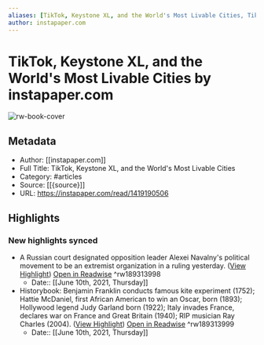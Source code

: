 ```yaml
---
aliases: [TikTok, Keystone XL, and the World's Most Livable Cities, TikTok, Keystone XL, and the World's Most Livable Cities]
author: instapaper.com
---
```

# TikTok, Keystone XL, and the World's Most Livable Cities by instapaper.com

![rw-book-cover](https://readwise-assets.s3.amazonaws.com/static/images/article3.5c705a01b476.png)

## Metadata
- Author: [[instapaper.com]]
- Full Title: TikTok, Keystone XL, and the World's Most Livable Cities
- Category: #articles
- Source: [[{source}]]
- URL: https://instapaper.com/read/1419190506

## Highlights
### New highlights synced
- A Russian court designated opposition leader Alexei Navalny's political movement to be an extremist organization in a ruling yesterday. ([View Highlight](https://instapaper.com/read/1419190506/16635158)) [Open in Readwise](https://readwise.io/open/189313998) ^rw189313998
    - Date:: [[June 10th, 2021, Thursday]]
- Historybook: Benjamin Franklin conducts famous kite experiment (1752); Hattie McDaniel, first African American to win an Oscar, born (1893); Hollywood legend Judy Garland born (1922); Italy invades France, declares war on France and Great Britain (1940); RIP musician Ray Charles (2004). ([View Highlight](https://instapaper.com/read/1419190506/16635269)) [Open in Readwise](https://readwise.io/open/189313999) ^rw189313999
    - Date:: [[June 10th, 2021, Thursday]]
